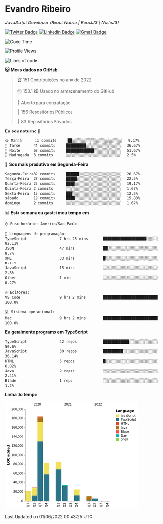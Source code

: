 # Evandro **Ribeiro**

*JavaScript Developer (React Native | ReactJS | NodeJS)*

[![Twitter Badge](https://img.shields.io/badge/-@ribeiroevandro-201B2D?style=flat-square&labelColor=201B2D&logo=twitter&logoColor=white&link=https://twitter.com/ribeiroevandro)](https://twitter.com/ribeiroevandro) 
[![Linkedin Badge](https://img.shields.io/badge/-Evandro%20Ribeiro-201B2D?style=flat-square&logo=Linkedin&logoColor=white&link=https://www.linkedin.com/in/ribeiroevandro)](https://www.linkedin.com/in/ribeiroevandro) 
[![Gmail Badge](https://img.shields.io/badge/-oi@ribeiroevandro.com.br-201B2D?style=flat-square&logo=Gmail&logoColor=white&link=mailto:oi@ribeiroevandro.com.br)](mailto:oi@ribeiroevandro.com.br)


<!--START_SECTION:waka-->
![Code Time](http://img.shields.io/badge/Code%20Time-0%20secs-blue)

![Profile Views](http://img.shields.io/badge/Visualizac%C3%B5es%20do%20perfil-0-blue)

![Lines of code](https://img.shields.io/badge/Desde%20o%20Hello%20World%20eu%20escrevi-475%20Thousand%20linhas%20de%20c%C3%B3digo-blue)

**🐱 Meus dados no GitHub** 

> 🏆 151 Contribuições no ano de 2022
 > 
> 📦 153.1 kB Usado no armazenamento do GitHub 
 > 
> 💼 Aberto para contratação
 > 
> 📜 156 Repositórios Públicos 
 > 
> 🔑 83 Repositórios Privados  
 > 
**Eu sou noturno 🦉** 

```text
🌞 Manhã      11 commits     ██░░░░░░░░░░░░░░░░░░░░░░░   9.17% 
🌆 Tarde      44 commits     █████████░░░░░░░░░░░░░░░░   36.67% 
🌃 Noite      62 commits     █████████████░░░░░░░░░░░░   51.67% 
🌙 Madrugada  3 commits      ░░░░░░░░░░░░░░░░░░░░░░░░░   2.5%

```
📅 **Sou mais produtivo em Segunda-Feira** 

```text
Segunda-Feira32 commits     ██████░░░░░░░░░░░░░░░░░░░   26.67% 
Terça-Feira  27 commits     █████░░░░░░░░░░░░░░░░░░░░   22.5% 
Quarta-Feira 23 commits     ████░░░░░░░░░░░░░░░░░░░░░   19.17% 
Quinta-Feira 2 commits      ░░░░░░░░░░░░░░░░░░░░░░░░░   1.67% 
Sexta-Feira  15 commits     ███░░░░░░░░░░░░░░░░░░░░░░   12.5% 
sábado       19 commits     ████░░░░░░░░░░░░░░░░░░░░░   15.83% 
domingo      2 commits      ░░░░░░░░░░░░░░░░░░░░░░░░░   1.67%

```


📊 **Esta semana eu gastei meu tempo em** 

```text
⌚︎ Fuso horário: America/Sao_Paulo

💬 Linguagens de programação: 
TypeScript               7 hrs 25 mins       ████████████████████░░░░░   82.11% 
JSON                     47 mins             ██░░░░░░░░░░░░░░░░░░░░░░░   8.7% 
XML                      33 mins             █░░░░░░░░░░░░░░░░░░░░░░░░   6.11% 
JavaScript               15 mins             ░░░░░░░░░░░░░░░░░░░░░░░░░   2.8% 
Other                    1 min               ░░░░░░░░░░░░░░░░░░░░░░░░░   0.27%

🔥 Editores: 
VS Code                  9 hrs 2 mins        █████████████████████████   100.0%

💻 Sistema operacional: 
Mac                      9 hrs 2 mins        █████████████████████████   100.0%

```

**Eu geralmente programo em TypeScript** 

```text
TypeScript               42 repos            ████████████░░░░░░░░░░░░░   50.6% 
JavaScript               30 repos            █████████░░░░░░░░░░░░░░░░   36.14% 
HTML                     5 repos             █░░░░░░░░░░░░░░░░░░░░░░░░   6.02% 
Java                     2 repos             ░░░░░░░░░░░░░░░░░░░░░░░░░   2.41% 
Blade                    1 repo              ░░░░░░░░░░░░░░░░░░░░░░░░░   1.2%

```


**Linha do tempo**

![Chart not found](https://raw.githubusercontent.com/ribeiroevandro/ribeiroevandro/master/charts/bar_graph.png) 


 Last Updated on 01/06/2022 00:43:25 UTC
<!--END_SECTION:waka-->
